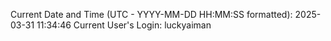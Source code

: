 Current Date and Time (UTC - YYYY-MM-DD HH:MM:SS formatted): 2025-03-31 11:34:46
Current User's Login: luckyaiman
